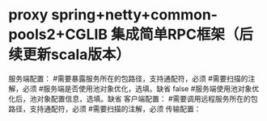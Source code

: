 # proxy spring+netty+common-pools2+CGLIB  集成简单RPC框架（后续更新scala版本）
服务端配置：
<bean class="com.rpc.suppor.ScannerConfigure">
    <property name="basePackage" value="com.server"/>#需要暴露服务所在的包路径，支持通配符，必须
    <property name="annotationClass" value="com.rpc.common.annotations.RS"/>#需要扫描的注解，必须
    <property name="ifServerPool" value="true"/>#服务端是否使用池对象优化，选填。缺省 false
    <property name="serverPoolConfig">
        <bean class="com.rpc.suppor.pools.ServerPoolConfig"></bean>
    </property>#服务端使用池对象优化后，池对象配置信息，选填。缺省
</bean>
客户端配置：
<bean class="com.rpc.suppor.ScannerConfigure">
    <property name="basePackage" value="com.server"/>#需要调用远程服务所在的包路径，支持通配符，必须
    <property name="annotationClass" value="com.rpc.common.annotations.RC"/>#需要扫描的注解，必须
</bean>
传输配置：
